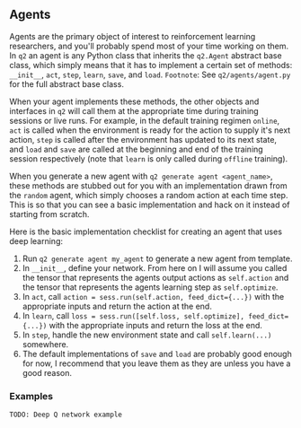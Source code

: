 ## Agents

Agents are the primary object of interest to reinforcement learning researchers, and you'll probably spend most of your time working on them. In `q2` an agent is any Python class that inherits the `q2.Agent` abstract base class, which simply means that it has to implement a certain set of methods: `__init__`, `act`, `step`, `learn`, `save`, and `load`.
`Footnote`: See `q2/agents/agent.py` for the full abstract base class.

When your agent implements these methods, the other objects and interfaces in `q2` will call them at the appropriate time during training sessions or live runs. For example, in the default training regimen `online`, `act` is called when the environment is ready for the action to supply it's next action, `step` is called after the environment has updated to its next state, and `load` and `save` are called at the beginning and end of the training session respectively (note that `learn` is only called during `offline` training).

When you generate a new agent with `q2 generate agent <agent_name>`, these methods are stubbed out for you with an implementation drawn from the `random` agent, which simply chooses a random action at each time step. This is so that you can see a basic implementation and hack on it instead of starting from scratch.

Here is the basic implementation checklist for creating an agent that uses deep learning:
1. Run `q2 generate agent my_agent` to generate a new agent from template.
2. In `__init__`, define your network. From here on I will assume you called the tensor that represents the agents output actions as `self.action` and the tensor that represents the agents learning step as `self.optimize`.
3. In `act`, call `action = sess.run(self.action, feed_dict={...})` with the appropriate inputs and return the action at the end.
4. In `learn`, call `loss = sess.run([self.loss, self.optimize], feed_dict={...})` with the appropriate inputs and return the loss at the end.
5. In `step`, handle the new environment state and call `self.learn(...)` somewhere.
6. The default implementations of `save` and `load` are probably good enough for now, I recommend that you leave them as they are unless you have a good reason.

### Examples

`TODO: Deep Q network example`